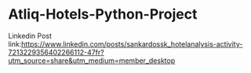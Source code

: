 # Atliq-Hotels-Python-Project

Linkedin Post link:https://www.linkedin.com/posts/sankardossk_hotelanalysis-activity-7213229356402266112-47fr?utm_source=share&utm_medium=member_desktop
